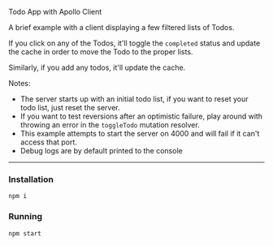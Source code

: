 Todo App with Apollo Client

A brief example with a client displaying a few filtered lists of Todos.

If you click on any of the Todos, it'll toggle the ```completed``` status and update the cache in order to move the Todo to the proper lists.

Similarly, if you add any todos, it'll update the cache.

Notes:
- The server starts up with an initial todo list, if you want to reset your todo list, just reset the server.
- If you want to test reversions after an optimistic failure, play around with throwing an error in the ```toggleTodo``` mutation resolver.
- This example attempts to start the server on 4000 and will fail if it can't access that port.
- Debug logs are by default printed to the console

---

### Installation
```
npm i
```

### Running
```
npm start
```
